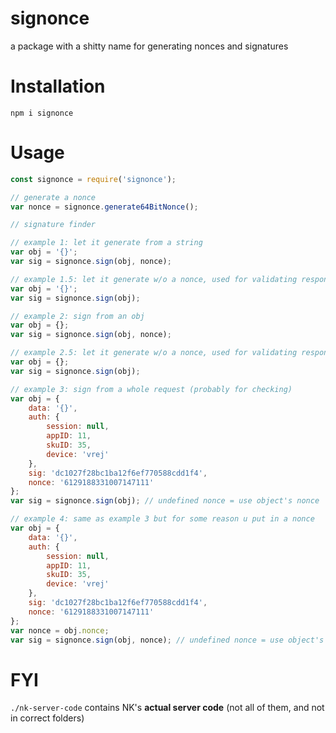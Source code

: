 # signonce

a package with a shitty name for generating nonces and signatures

# Installation

```
npm i signonce
```

# Usage

```js
const signonce = require('signonce');

// generate a nonce
var nonce = signonce.generate64BitNonce();

// signature finder

// example 1: let it generate from a string
var obj = '{}';
var sig = signonce.sign(obj, nonce);

// example 1.5: let it generate w/o a nonce, used for validating responses
var obj = '{}';
var sig = signonce.sign(obj);

// example 2: sign from an obj
var obj = {};
var sig = signonce.sign(obj, nonce);

// example 2.5: let it generate w/o a nonce, used for validating responses
var obj = {};
var sig = signonce.sign(obj);

// example 3: sign from a whole request (probably for checking)
var obj = {
    data: '{}',
    auth: {
        session: null,
        appID: 11,
        skuID: 35,
        device: 'vrej'
    },
    sig: 'dc1027f28bc1ba12f6ef770588cdd1f4',
    nonce: '6129188331007147111'
};
var sig = signonce.sign(obj); // undefined nonce = use object's nonce

// example 4: same as example 3 but for some reason u put in a nonce
var obj = {
    data: '{}',
    auth: {
        session: null,
        appID: 11,
        skuID: 35,
        device: 'vrej'
    },
    sig: 'dc1027f28bc1ba12f6ef770588cdd1f4',
    nonce: '6129188331007147111'
};
var nonce = obj.nonce;
var sig = signonce.sign(obj, nonce); // undefined nonce = use object's nonce
```

# FYI

`./nk-server-code` contains NK's **actual server code** (not all of them, and not in correct folders)
